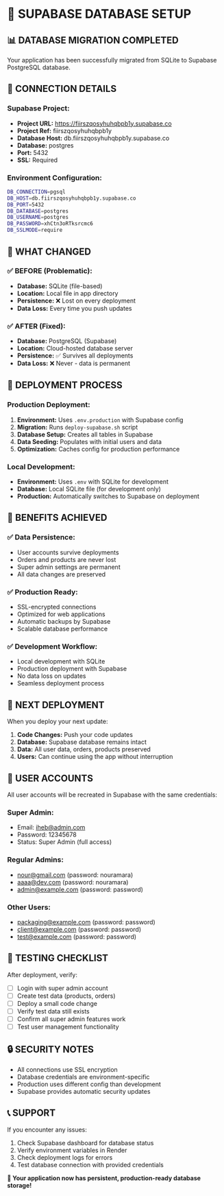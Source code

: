 # 🚀 SUPABASE DATABASE SETUP

## 📊 **DATABASE MIGRATION COMPLETED**

Your application has been successfully migrated from SQLite to Supabase PostgreSQL database.

## 🔗 **CONNECTION DETAILS**

### **Supabase Project:**
- **Project URL:** https://fiirszqosyhuhqbpb1y.supabase.co
- **Project Ref:** fiirszqosyhuhqbpb1y
- **Database Host:** db.fiirszqosyhuhqbpb1y.supabase.co
- **Database:** postgres
- **Port:** 5432
- **SSL:** Required

### **Environment Configuration:**
```bash
DB_CONNECTION=pgsql
DB_HOST=db.fiirszqosyhuhqbpb1y.supabase.co
DB_PORT=5432
DB_DATABASE=postgres
DB_USERNAME=postgres
DB_PASSWORD=xhCtn3oRTksrcmc6
DB_SSLMODE=require
```

## 🎯 **WHAT CHANGED**

### **✅ BEFORE (Problematic):**
- **Database:** SQLite (file-based)
- **Location:** Local file in app directory
- **Persistence:** ❌ Lost on every deployment
- **Data Loss:** Every time you push updates

### **✅ AFTER (Fixed):**
- **Database:** PostgreSQL (Supabase)
- **Location:** Cloud-hosted database server
- **Persistence:** ✅ Survives all deployments
- **Data Loss:** ❌ Never - data is permanent

## 🔧 **DEPLOYMENT PROCESS**

### **Production Deployment:**
1. **Environment:** Uses `.env.production` with Supabase config
2. **Migration:** Runs `deploy-supabase.sh` script
3. **Database Setup:** Creates all tables in Supabase
4. **Data Seeding:** Populates with initial users and data
5. **Optimization:** Caches config for production performance

### **Local Development:**
- **Environment:** Uses `.env` with SQLite for development
- **Database:** Local SQLite file (for development only)
- **Production:** Automatically switches to Supabase on deployment

## 🎉 **BENEFITS ACHIEVED**

### **✅ Data Persistence:**
- User accounts survive deployments
- Orders and products are never lost
- Super admin settings are permanent
- All data changes are preserved

### **✅ Production Ready:**
- SSL-encrypted connections
- Optimized for web applications
- Automatic backups by Supabase
- Scalable database performance

### **✅ Development Workflow:**
- Local development with SQLite
- Production deployment with Supabase
- No data loss on updates
- Seamless deployment process

## 🚀 **NEXT DEPLOYMENT**

When you deploy your next update:

1. **Code Changes:** Push your code updates
2. **Database:** Supabase database remains intact
3. **Data:** All user data, orders, products preserved
4. **Users:** Can continue using the app without interruption

## 🔑 **USER ACCOUNTS**

All user accounts will be recreated in Supabase with the same credentials:

### **Super Admin:**
- Email: iheb@admin.com
- Password: 12345678
- Status: Super Admin (full access)

### **Regular Admins:**
- nour@gmail.com (password: nouramara)
- aaaa@dev.com (password: nouramara)
- admin@example.com (password: password)

### **Other Users:**
- packaging@example.com (password: password)
- client@example.com (password: password)
- test@example.com (password: password)

## 🎯 **TESTING CHECKLIST**

After deployment, verify:

- [ ] Login with super admin account
- [ ] Create test data (products, orders)
- [ ] Deploy a small code change
- [ ] Verify test data still exists
- [ ] Confirm all super admin features work
- [ ] Test user management functionality

## 🔒 **SECURITY NOTES**

- All connections use SSL encryption
- Database credentials are environment-specific
- Production uses different config than development
- Supabase provides automatic security updates

## 📞 **SUPPORT**

If you encounter any issues:
1. Check Supabase dashboard for database status
2. Verify environment variables in Render
3. Check deployment logs for errors
4. Test database connection with provided credentials

**🎉 Your application now has persistent, production-ready database storage!**
